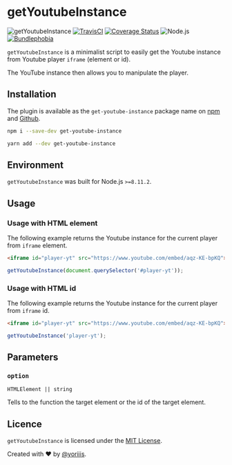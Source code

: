 # getYoutubeInstance

![getYoutubeInstance](https://img.shields.io/badge/get--youtube--instance-v1.0.0-546e7a.svg?style=for-the-badge) [![TravisCI](https://img.shields.io/travis/com/yoriiis/get-youtube-instance/master?style=for-the-badge)](https://travis-ci.com/yoriiis/get-youtube-instance) [![Coverage Status](https://img.shields.io/coveralls/github/yoriiis/get-youtube-instance?style=for-the-badge)](https://coveralls.io/github/yoriiis/get-youtube-instance?branch=master) ![Node.js](https://img.shields.io/node/v/get-youtube-instance?style=for-the-badge) [![Bundlephobia](https://img.shields.io/bundlephobia/minzip/get-youtube-instance?style=for-the-badge)](https://bundlephobia.com/result?p=get-youtube-instance@latest)

`getYoutubeInstance` is a minimalist script to easily get the Youtube instance from Youtube player `iframe` (element or id).

The YouTube instance then allows you to manipulate the player.

## Installation

The plugin is available as the `get-youtube-instance` package name on [npm](https://www.npmjs.com/package/get-youtube-instance) and [Github](https://github.com/yoriiis/get-youtube-instance).

```bash
npm i --save-dev get-youtube-instance
```

```bash
yarn add --dev get-youtube-instance
```

## Environment

`getYoutubeInstance` was built for Node.js `>=8.11.2`.

## Usage

### Usage with HTML element

The following example returns the Youtube instance for the current player from `iframe` element.

```html
<iframe id="player-yt" src="https://www.youtube.com/embed/aqz-KE-bpKQ"></iframe>
```

```javascript
getYoutubeInstance(document.querySelector('#player-yt'));
```

### Usage with HTML id

The following example returns the Youtube instance for the current player from `iframe` id.

```html
<iframe id="player-yt" src="https://www.youtube.com/embed/aqz-KE-bpKQ"></iframe>
```

```javascript
getYoutubeInstance('player-yt');
```

## Parameters

### `option`

`HTMLElement || string`

Tells to the function the target element or the id of the target element.

## Licence

`getYoutubeInstance` is licensed under the [MIT License](http://opensource.org/licenses/MIT).

Created with ♥ by [@yoriiis](http://github.com/yoriiis).
